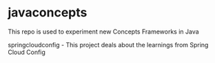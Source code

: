 # javaconcepts
This repo is used to experiment new Concepts Frameworks in Java

springcloudconfig - This project deals about the learnings from Spring Cloud Config
